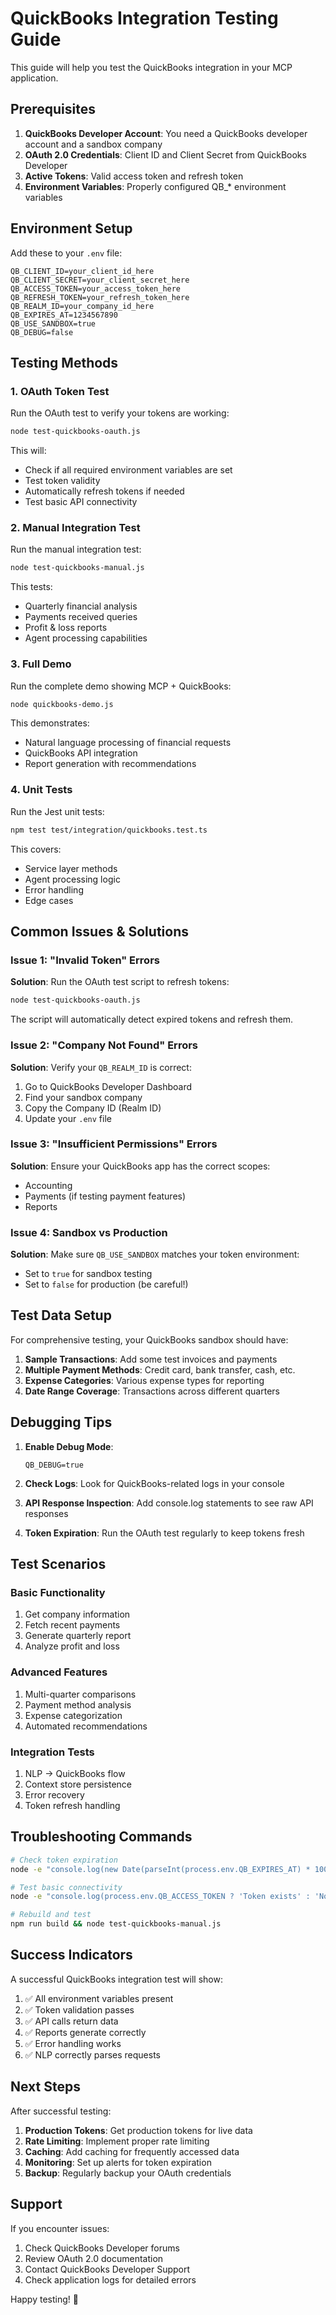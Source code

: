 # QuickBooks Integration Testing Guide

This guide will help you test the QuickBooks integration in your MCP application.

## Prerequisites

1. **QuickBooks Developer Account**: You need a QuickBooks developer account and a sandbox company
2. **OAuth 2.0 Credentials**: Client ID and Client Secret from QuickBooks Developer
3. **Active Tokens**: Valid access token and refresh token
4. **Environment Variables**: Properly configured QB_* environment variables

## Environment Setup

Add these to your `.env` file:

```env
QB_CLIENT_ID=your_client_id_here
QB_CLIENT_SECRET=your_client_secret_here
QB_ACCESS_TOKEN=your_access_token_here
QB_REFRESH_TOKEN=your_refresh_token_here
QB_REALM_ID=your_company_id_here
QB_EXPIRES_AT=1234567890
QB_USE_SANDBOX=true
QB_DEBUG=false
```

## Testing Methods

### 1. OAuth Token Test

Run the OAuth test to verify your tokens are working:

```bash
node test-quickbooks-oauth.js
```

This will:
- Check if all required environment variables are set
- Test token validity
- Automatically refresh tokens if needed
- Test basic API connectivity

### 2. Manual Integration Test

Run the manual integration test:

```bash
node test-quickbooks-manual.js
```

This tests:
- Quarterly financial analysis
- Payments received queries
- Profit & loss reports
- Agent processing capabilities

### 3. Full Demo

Run the complete demo showing MCP + QuickBooks:

```bash
node quickbooks-demo.js
```

This demonstrates:
- Natural language processing of financial requests
- QuickBooks API integration
- Report generation with recommendations

### 4. Unit Tests

Run the Jest unit tests:

```bash
npm test test/integration/quickbooks.test.ts
```

This covers:
- Service layer methods
- Agent processing logic
- Error handling
- Edge cases

## Common Issues & Solutions

### Issue 1: "Invalid Token" Errors

**Solution**: Run the OAuth test script to refresh tokens:
```bash
node test-quickbooks-oauth.js
```

The script will automatically detect expired tokens and refresh them.

### Issue 2: "Company Not Found" Errors

**Solution**: Verify your `QB_REALM_ID` is correct:
1. Go to QuickBooks Developer Dashboard
2. Find your sandbox company
3. Copy the Company ID (Realm ID)
4. Update your `.env` file

### Issue 3: "Insufficient Permissions" Errors

**Solution**: Ensure your QuickBooks app has the correct scopes:
- Accounting
- Payments (if testing payment features)
- Reports

### Issue 4: Sandbox vs Production

**Solution**: Make sure `QB_USE_SANDBOX` matches your token environment:
- Set to `true` for sandbox testing
- Set to `false` for production (be careful!)

## Test Data Setup

For comprehensive testing, your QuickBooks sandbox should have:

1. **Sample Transactions**: Add some test invoices and payments
2. **Multiple Payment Methods**: Credit card, bank transfer, cash, etc.
3. **Expense Categories**: Various expense types for reporting
4. **Date Range Coverage**: Transactions across different quarters

## Debugging Tips

1. **Enable Debug Mode**:
   ```env
   QB_DEBUG=true
   ```

2. **Check Logs**: Look for QuickBooks-related logs in your console
3. **API Response Inspection**: Add console.log statements to see raw API responses
4. **Token Expiration**: Run the OAuth test regularly to keep tokens fresh

## Test Scenarios

### Basic Functionality
1. Get company information
2. Fetch recent payments
3. Generate quarterly report
4. Analyze profit and loss

### Advanced Features
1. Multi-quarter comparisons
2. Payment method analysis
3. Expense categorization
4. Automated recommendations

### Integration Tests
1. NLP → QuickBooks flow
2. Context store persistence
3. Error recovery
4. Token refresh handling

## Troubleshooting Commands

```bash
# Check token expiration
node -e "console.log(new Date(parseInt(process.env.QB_EXPIRES_AT) * 1000))"

# Test basic connectivity
node -e "console.log(process.env.QB_ACCESS_TOKEN ? 'Token exists' : 'No token')"

# Rebuild and test
npm run build && node test-quickbooks-manual.js
```

## Success Indicators

A successful QuickBooks integration test will show:

1. ✅ All environment variables present
2. ✅ Token validation passes
3. ✅ API calls return data
4. ✅ Reports generate correctly
5. ✅ Error handling works
6. ✅ NLP correctly parses requests

## Next Steps

After successful testing:

1. **Production Tokens**: Get production tokens for live data
2. **Rate Limiting**: Implement proper rate limiting
3. **Caching**: Add caching for frequently accessed data
4. **Monitoring**: Set up alerts for token expiration
5. **Backup**: Regularly backup your OAuth credentials

## Support

If you encounter issues:

1. Check QuickBooks Developer forums
2. Review OAuth 2.0 documentation
3. Contact QuickBooks Developer Support
4. Check application logs for detailed errors

Happy testing! 🚀
